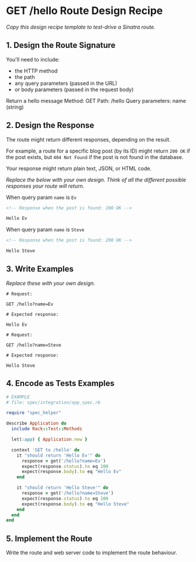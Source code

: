 # GET /hello Route Design Recipe

_Copy this design recipe template to test-drive a Sinatra route._

## 1. Design the Route Signature

You'll need to include:
  * the HTTP method
  * the path
  * any query parameters (passed in the URL)
  * or body parameters (passed in the request body)

Return a hello message
Method: GET
Path: /hello
Query parameters: 
  name (string)


## 2. Design the Response

The route might return different responses, depending on the result.

For example, a route for a specific blog post (by its ID) might return `200 OK` if the post exists, but `404 Not Found` if the post is not found in the database.

Your response might return plain text, JSON, or HTML code. 

_Replace the below with your own design. Think of all the different possible responses your route will return._

When query param `name` is `Ev`

```html
<!-- Response when the post is found: 200 OK -->

Hello Ev
```
When query param `name` is `Steve`

```html
<!-- Response when the post is found: 200 OK -->

Hello Steve
```

## 3. Write Examples

_Replace these with your own design._

```
# Request:

GET /hello?name=Ev

# Expected response:

Hello Ev

```

```
# Request:

GET /hello?name=Steve

# Expected response:

Hello Steve

```

## 4. Encode as Tests Examples

```ruby
# EXAMPLE
# file: spec/integration/app_spec.rb

require "spec_helper"

describe Application do
  include Rack::Test::Methods

  let(:app) { Application.new }

  context 'GET to /hello' do
    it "should return 'Hello Ev'" do
      response = get('/hello?name=Ev')
      expect(response.status).to eq 200
      expect(response.body).to eq "Hello Ev"
    end

    it "should return 'Hello Steve'" do
      response = get('/hello?name=Steve')
      expect(response.status).to eq 200
      expect(response.body).to eq "Hello Steve"
    end
  end
end
```

## 5. Implement the Route

Write the route and web server code to implement the route behaviour.